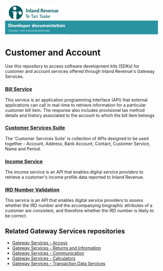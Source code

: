 
![IRD logo](Images/IRlogo.gif)
![Software Dev](Images/SoftwareDev.png)

# Customer and Account

Use this repository to access software development kits (SDKs) for customer and account services offered through Inland Revenue's Gateway Services.

### [Bill Service](./Service%20-%20Bill)
This service is an application programming interface (API) that external applications can call in real-time to retrieve information for a particular customer bill item. The response also includes provisional tax method details and history associated to the account to which the bill item belongs

### [Customer Services Suite](./Customer%20Services%20Suite)
The 'Customer Services Suite' is collection of APIs designed to be used together - Account, Address, Bank Account, Contact, Customer Service, Name and Period.

### [Income Service](./Service%20-%20Income)
The income service is an API that enables digital service providers to retrieve a customer's income profile data reported to Inland Revenue.

### [IRD Number Validation](./Service%20-%20IRD%20Number%20Validation)
This service is an API that enables digital service providers to assess whether the IRD number and the accompanying biographic attributes of a customer are consistent, and therefore whether the IRD number is likely to be correct. 


## Related Gateway Services repositories

* [Gateway Services - Access](https://github.com/InlandRevenue/Gateway_Services-Access)
* [Gateway Services - Returns and Information](https://github.com/InlandRevenue/Gateway_Services-Returns-and-Information)
* [Gateway Services - Communication](https://github.com/InlandRevenue/Gateway_Services-Communication)
* [Gateway Services - Calculators](https://github.com/InlandRevenue/Gateway_Services-Calculators)
* [Gateway Services - Transaction Data Services](https://github.com/InlandRevenue/Gateway_Services-Transaction-data-services)
